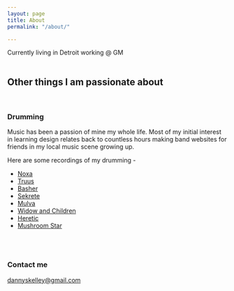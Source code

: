 ```yaml
---
layout: page
title: About
permalink: "/about/"

---
```



Currently living in Detroit working @ GM
<br><br>

## Other things I am passionate about

<br>

### Drumming

Music has been a passion of mine my whole life. Most of my initial interest in learning design relates back to countless hours making band websites for friends in my local music scene growing up.

Here are some recordings of my drumming -

* [Noxa](https://noxaaxon.bandcamp.com/album/join-the-hard-corps-kill-the-hype "https://noxaaxon.bandcamp.com/album/join-the-hard-corps-kill-the-hype")
* [Truus](https://truus.bandcamp.com/releases "https://truus.bandcamp.com/releases")
* [Basher](https://bashersucks.bandcamp.com/ "BASHER")
* [Sekrete](https://sekrete.bandcamp.com/album/endless-fucking-nightmare "https://sekrete.bandcamp.com/album/endless-fucking-nightmare")
* [Mulva](https://soundcloud.com/skelley-daniels/mulva-demo "https://soundcloud.com/skelley-daniels/mulva-demo")
* [Widow and Children](https://widowandchildren.bandcamp.com/album/volume-i "https://widowandchildren.bandcamp.com/")
* [Heretic](https://hereticfl.bandcamp.com/ "https://hereticfl.bandcamp.com/")
* [Mushroom Star](https://mushroomstar.bandcamp.com/album/1-11-demo "https://mushroomstar.bandcamp.com/album/1-11-demo")

<br><br>

### Contact me

[dannyskelley@gmail.com](dannyskellkey@gmail.com "dannyskellkey@gmail.com")
